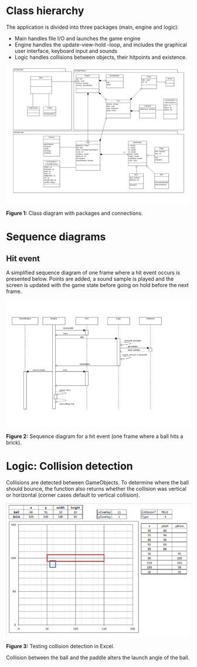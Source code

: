 Class hierarchy
===============

The application is divided into three packages (main, engine and logic):
* Main handles file I/O and launches the game engine
* Engine handles the update-view-hold -loop, and includes the graphical user interface, keyboard input and sounds
* Logic handles collisions between objects, their hitpoints and existence.

![Class Diagram](https://github.com/lopossumi/brkut/blob/master/documentation/ClassDiagram-2014-12-04.png)

**Figure 1:** Class diagram with packages and connections.

Sequence diagrams
=================

Hit event
---------
A simplified sequence diagram of one frame where a hit event occurs is presented below. Points are added, a sound sample is played and the screen is updated with the game state before going on hold before the next frame.

![Sequence Diagram Hit](https://github.com/lopossumi/brkut/blob/master/documentation/SequenceDiagramHit.png)

**Figure 2:** Sequence diagram for a hit event (one frame where a ball hits a brick).

Logic: Collision detection
==========================

Collisions are detected between GameObjects. To determine where the ball should bounce, the function also returns whether the collision was vertical or horizontal (corner cases default to vertical collision).

![Collision testing](https://github.com/lopossumi/brkut/blob/master/images/collision.png)

**Figure 3:** Testing collision detection in Excel.

Collision between the ball and the paddle alters the launch angle of the ball.
